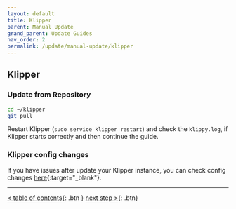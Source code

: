 ```yaml
---
layout: default
title: Klipper
parent: Manual Update
grand_parent: Update Guides
nav_order: 2
permalink: /update/manual-update/klipper
---
```


## Klipper
### Update from Repository
```bash
cd ~/klipper
git pull
```

Restart Klipper (`sudo service klipper restart`) and check the `klippy.log`, if Klipper starts
correctly and then continue the guide.

### Klipper config changes
If you have issues after update your Klipper instance, you can check config changes [here](https://www.klipper3d.org/Config_Changes.html){:target="_blank"}.

---
[< table of contents](index.md){: .btn }  [next step >](moonraker.md){: .btn}
